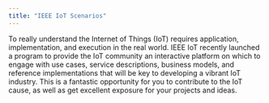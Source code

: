 ```yaml
---
title: "IEEE IoT Scenarios"
---
```


To really understand the Internet of Things (IoT) requires application, implementation, and execution in the real world. IEEE IoT recently launched a program to provide the IoT community an interactive platform on which to engage with use cases, service descriptions, business models, and reference implementations that will be key to developing a vibrant IoT industry. This is a fantastic opportunity for you to contribute to the IoT cause, as well as get excellent exposure for your projects and ideas.

